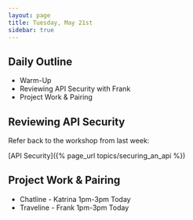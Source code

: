```yaml
---
layout: page
title: Tuesday, May 21st
sidebar: true
---
```


## Daily Outline

* Warm-Up
* Reviewing API Security with Frank
* Project Work & Pairing

## Reviewing API Security

Refer back to the workshop from last week:

[API Security]({% page_url topics/securing_an_api %})

## Project Work & Pairing

* Chatline - Katrina 1pm-3pm Today
* Traveline - Frank 1pm-3pm Today
